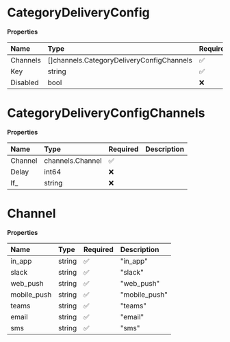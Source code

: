 # CategoryDeliveryConfig

**Properties**

| Name     | Type                                      | Required | Description |
| :------- | :---------------------------------------- | :------- | :---------- |
| Channels | []channels.CategoryDeliveryConfigChannels | ✅       |             |
| Key      | string                                    | ✅       |             |
| Disabled | bool                                      | ❌       |             |

# CategoryDeliveryConfigChannels

**Properties**

| Name    | Type             | Required | Description |
| :------ | :--------------- | :------- | :---------- |
| Channel | channels.Channel | ✅       |             |
| Delay   | int64            | ❌       |             |
| If\_    | string           | ❌       |             |

# Channel

**Properties**

| Name        | Type   | Required | Description   |
| :---------- | :----- | :------- | :------------ |
| in_app      | string | ✅       | "in_app"      |
| slack       | string | ✅       | "slack"       |
| web_push    | string | ✅       | "web_push"    |
| mobile_push | string | ✅       | "mobile_push" |
| teams       | string | ✅       | "teams"       |
| email       | string | ✅       | "email"       |
| sms         | string | ✅       | "sms"         |
